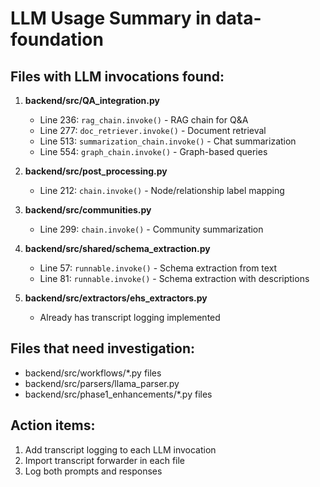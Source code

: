 # LLM Usage Summary in data-foundation

## Files with LLM invocations found:

1. **backend/src/QA_integration.py**
   - Line 236: `rag_chain.invoke()` - RAG chain for Q&A
   - Line 277: `doc_retriever.invoke()` - Document retrieval
   - Line 513: `summarization_chain.invoke()` - Chat summarization
   - Line 554: `graph_chain.invoke()` - Graph-based queries

2. **backend/src/post_processing.py**
   - Line 212: `chain.invoke()` - Node/relationship label mapping

3. **backend/src/communities.py**
   - Line 299: `chain.invoke()` - Community summarization

4. **backend/src/shared/schema_extraction.py**
   - Line 57: `runnable.invoke()` - Schema extraction from text
   - Line 81: `runnable.invoke()` - Schema extraction with descriptions

5. **backend/src/extractors/ehs_extractors.py**
   - Already has transcript logging implemented

## Files that need investigation:
- backend/src/workflows/*.py files
- backend/src/parsers/llama_parser.py
- backend/src/phase1_enhancements/*.py files

## Action items:
1. Add transcript logging to each LLM invocation
2. Import transcript forwarder in each file
3. Log both prompts and responses
